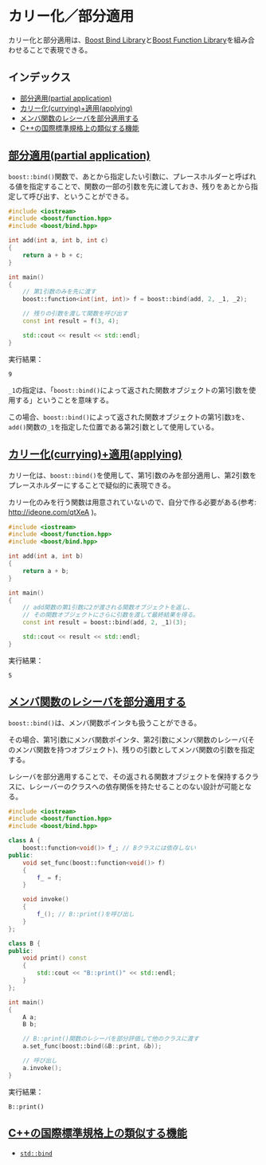 # カリー化／部分適用
カリー化と部分適用は、[Boost Bind Library](http://www.boost.org/doc/libs/release/libs/bind/bind.html)と[Boost Function Library](http://www.boost.org/doc/libs/release/doc/html/function.html)を組み合わせることで表現できる。


## インデックス
- [部分適用(partial application)](#partial-application)
- [カリー化(currying)+適用(applying)](#currying)
- [メンバ関数のレシーバを部分適用する](#receiver-partial-application)
- [C++の国際標準規格上の類似する機能](#cpp-standard)


## <a id="partial-application" href="#partial-application">部分適用(partial application)</a>
`boost::bind()`関数で、あとから指定したい引数に、プレースホルダーと呼ばれる値を指定することで、関数の一部の引数を先に渡しておき、残りをあとから指定して呼び出す、ということができる。

```cpp example
#include <iostream>
#include <boost/function.hpp>
#include <boost/bind.hpp>

int add(int a, int b, int c)
{
    return a + b + c;
}

int main()
{
    // 第1引数のみを先に渡す
    boost::function<int(int, int)> f = boost::bind(add, 2, _1, _2);

    // 残りの引数を渡して関数を呼び出す
    const int result = f(3, 4);

    std::cout << result << std::endl;
}
```

実行結果：
```
9
```

`_1`の指定は、「`boost::bind()`によって返された関数オブジェクトの第1引数を使用する」ということを意味する。

この場合、`boost::bind()`によって返された関数オブジェクトの第1引数`3`を、`add()`関数の`_1`を指定した位置である第2引数として使用している。


## <a id="currying" href="#currying">カリー化(currying)+適用(applying)</a>
カリー化は、`boost::bind()`を使用して、第1引数のみを部分適用し、第2引数をプレースホルダーにすることで疑似的に表現できる。

カリー化のみを行う関数は用意されていないので、自分で作る必要がある(参考: <http://ideone.com/qtXeA> )。

```cpp example
#include <iostream>
#include <boost/function.hpp>
#include <boost/bind.hpp>

int add(int a, int b)
{
    return a + b;
}

int main()
{
    // add関数の第1引数に2が渡される関数オブジェクトを返し、
    // その関数オブジェクトにさらに引数を渡して最終結果を得る。
    const int result = boost::bind(add, 2, _1)(3);

    std::cout << result << std::endl;
}
```

実行結果：
```
5
```


## <a id="receiver-partial-application" href="#receiver-partial-application">メンバ関数のレシーバを部分適用する</a>
`boost::bind()`は、メンバ関数ポインタも扱うことができる。

その場合、第1引数にメンバ関数ポインタ、第2引数にメンバ関数のレシーバ(そのメンバ関数を持つオブジェクト)、残りの引数としてメンバ関数の引数を指定する。

レシーバを部分適用することで、その返される関数オブジェクトを保持するクラスに、レシーバーのクラスへの依存関係を持たせることのない設計が可能となる。

```cpp example
#include <iostream>
#include <boost/function.hpp>
#include <boost/bind.hpp>

class A {
    boost::function<void()> f_; // Bクラスには依存しない
public:
    void set_func(boost::function<void()> f)
    {
        f_ = f;
    }

    void invoke()
    {
        f_(); // B::print()を呼び出し
    }
};

class B {
public:
    void print() const
    {
        std::cout << "B::print()" << std::endl;
    }
};

int main()
{
    A a;
    B b;

    // B::print()関数のレシーバを部分評価して他のクラスに渡す
    a.set_func(boost::bind(&B::print, &b));

    // 呼び出し
    a.invoke();
}
```

実行結果：
```
B::print()
```

## <a id="cpp-standard" href="#cpp-standard">C++の国際標準規格上の類似する機能</a>
- [`std::bind`](https://cpprefjp.github.io/reference/functional/bind.html)
